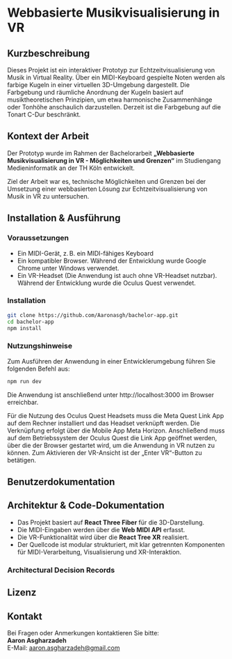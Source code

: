 # Webbasierte Musikvisualisierung in VR

## Kurzbeschreibung

Dieses Projekt ist ein interaktiver Prototyp zur Echtzeitvisualisierung von Musik in Virtual Reality. Über ein MIDI-Keyboard gespielte Noten werden als farbige Kugeln in einer virtuellen 3D-Umgebung dargestellt. Die Farbgebung und räumliche Anordnung der Kugeln basiert auf musiktheoretischen Prinzipien, um etwa harmonische Zusammenhänge oder Tonhöhe anschaulich darzustellen.
Derzeit ist die Farbgebung auf die Tonart C-Dur beschränkt.

## Kontext der Arbeit

Der Prototyp wurde im Rahmen der Bachelorarbeit **„Webbasierte Musikvisualisierung in VR - Möglichkeiten und Grenzen“** im Studiengang Medieninformatik an der TH Köln entwickelt.

Ziel der Arbeit war es, technische Möglichkeiten und Grenzen bei der Umsetzung einer webbasierten Lösung zur Echtzeitvisualisierung von Musik in VR zu untersuchen. 

## Installation & Ausführung

### Voraussetzungen

- Ein MIDI-Gerät, z. B. ein MIDI-fähiges Keyboard
- Ein kompatibler Browser. Während der Entwicklung wurde Google Chrome unter Windows verwendet.
- Ein VR-Headset (Die Anwendung ist auch ohne VR-Headset nutzbar). Während der Entwicklung wurde die Oculus Quest verwendet.

### Installation

```bash
git clone https://github.com/Aaronasgh/bachelor-app.git
cd bachelor-app
npm install
```

### Nutzungshinweise

Zum Ausführen der Anwendung in einer Entwicklerumgebung führen Sie folgenden Befehl aus:

```bash
npm run dev
```
Die Anwendung ist anschließend unter http://localhost:3000 im Browser erreichbar.

Für die Nutzung des Oculus Quest Headsets muss die Meta Quest Link App auf dem Rechner installiert und das Headset verknüpft werden. Die Verknüpfung erfolgt über die Mobile App Meta Horizon.
Anschließend muss auf dem Betriebssystem der Oculus Quest die Link App geöffnet werden, über die der Browser gestartet wird, um die Anwendung in VR nutzen zu können.
Zum Aktivieren der VR-Ansicht ist der „Enter VR“-Button zu betätigen.

## Benutzerdokumentation


## Architektur & Code-Dokumentation

- Das Projekt basiert auf **React Three Fiber** für die 3D-Darstellung.
- Die MIDI-Eingaben werden über die **Web MIDI API** erfasst.
- Die VR-Funktionalität wird über die **React Tree XR** realisiert.
- Der Quellcode ist modular strukturiert, mit klar getrennten Komponenten für MIDI-Verarbeitung, Visualisierung und XR-Interaktion.

### Architectural Decision Records

## Lizenz

## Kontakt

Bei Fragen oder Anmerkungen kontaktieren Sie bitte:  
**Aaron Asgharzadeh**  
E-Mail: aaron.asgharzadeh@gmail.com
